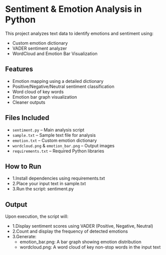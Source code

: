 # Sentiment & Emotion Analysis in Python

This project analyzes text data to identify emotions and sentiment using:
- Custom emotion dictionary
- VADER sentiment analyzer
- WordCloud and Emotion Bar Visualization

## Features
- Emotion mapping using a detailed dictionary
- Positive/Negative/Neutral sentiment classification
- Word cloud of key words
- Emotion bar graph visualization
- Cleaner outputs 

## Files Included
- `sentiment.py` – Main analysis script
- `sample.txt` – Sample text file for analysis
- `emotion.txt` – Custom emotion dictionary
- `wordcloud.png` & `emotion_bar.png` – Output images
- `requirements.txt` – Required Python libraries

## How to Run
- 1.Install dependencies using requirements.txt
- 2.Place your input text in sample.txt
- 3.Run the script: sentiment.py

## Output
Upon execution, the script will:
- 1.Display sentiment scores using VADER (Positive, Negative, Neutral)
- 2.Count and display the frequency of detected emotions
- 3.Generate:
     - emotion_bar.png: A bar graph showing emotion distribution
     - wordcloud.png: A word cloud of key non-stop words in the input text
